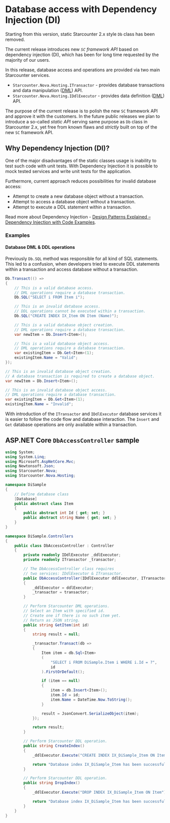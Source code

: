 # Database access with Dependency Injection \(DI\)

Starting from this version, static Starcounter 2.x style `Db` class has been removed.

The current release introduces new _`SC` framework API_ based on dependency injection \(DI\), which has been for long time requested by the majority of our users.

In this release, database access and operations are provided via two main Starcounter services.

* `Starcounter.Nova.Hosting.ITransactor` - provides database transactions and data manipulation \([DML](https://en.wikipedia.org/wiki/Data_manipulation_language)\) API.
* `Starcounter.Nova.Hosting.IDdlExecutor` - provides data definition \([DML](https://en.wikipedia.org/wiki/Data_definition_language)\) API.

The purpose of the current release is to polish the new `SC` framework API and approve it with the customers. In the future public releases we plan to introduce a so-called _static API_ serving same purpose as `Db` class in Starcounter 2.x, yet free from known flaws and _strictly_ built on top of the new `SC` framework API.

## Why Dependency Injection \(DI\)?

One of the major disadvantages of the static classes usage is inability to test such code with unit tests. With Dependency Injection it is possible to mock tested services and write unit tests for the application.

Furthermore, current approach reduces possibilities for invalid database access:

* Attempt to create a new database object without a transaction.
* Attempt to access a database object without a transaction.
* Attempt to execute a DDL statement within a transaction.

Read more about Dependency Injection - [Design Patterns Explained – Dependency Injection with Code Examples](https://stackify.com/dependency-injection/).

### Examples

#### Database DML & DDL operations

Previously `Db.SQL` method was responsible for all kind of SQL statements. This led to a confusion, when developers tried to execute DDL statements within a transaction and access database without a transaction.

```csharp
Db.Transact(() =>
{
    // This is a valid database access.
    // DML operations require a database transaction.
    Db.SQL("SELECT i FROM Item i");

    // This is an invalid database access.
    // DDL operations cannot be executed within a transaction.
    Db.SQL("CREATE INDEX IX_Item ON Item (Name)");

    // This is a valid database object creation.
    // DML operations require a database transaction.
    var newItem = Db.Insert<Item>();

    // This is a valid database object access.
    // DML operations require a database transaction.
    var existingItem = Db.Get<Item>(1);
    existingItem.Name = "Valid";
});

// This is an invalid database object creation.
// A database transaction is required to create a database object.
var newItem = Db.Insert<Item>();

// This is an invalid database object access.
// DML operations require a database transaction.
var existingItem = Db.Get<Item>(1);
existingItem.Name = "Invalid";
```

With introduction of the `ITransactor` and `IDdlExecutor` database services it is easier to follow the code flow and database interaction. The `Insert` and `Get` database operations are only available within a transaction.

## ASP.NET Core `DbAccessController` sample

```csharp
using System;
using System.Linq;
using Microsoft.AspNetCore.Mvc;
using Newtonsoft.Json;
using Starcounter.Nova;
using Starcounter.Nova.Hosting;

namespace DiSample
{
    // Define database class
    [Database]
    public abstract class Item
    {
        public abstract int Id { get; set; }
        public abstract string Name { get; set; }
    }
}

namespace DiSample.Controllers
{
    public class DbAccessController : Controller
    {
        private readonly IDdlExecutor _ddlExecutor;
        private readonly ITransactor _transactor;

        // The DbAccessController class requires 
        // two services: IDdlExecutor & ITransactor.
        public DbAccessController(IDdlExecutor ddlExecutor, ITransactor transactor)
        {
            _ddlExecutor = ddlExecutor;
            _transactor = transactor;
        }

        // Perform Starcounter DML operations.
        // Select an Item with specified id.
        // Create one if there is no such item yet.
        // Return as JSON string.
        public string GetItem(int id)
        {
            string result = null;

            _transactor.Transact(db =>
            {
                Item item = db.Sql<Item>
                (
                    "SELECT i FROM DiSample.Item i WHERE i.Id = ?",
                    id
                ).FirstOrDefault();

                if (item == null)
                {
                    item = db.Insert<Item>();
                    item.Id = id;
                    item.Name = DateTime.Now.ToString();
                }

                result = JsonConvert.SerializeObject(item);
            });

            return result;
        }

        // Perform Starcounter DDL operation.
        public string CreateIndex()
        {
            _ddlExecutor.Execute("CREATE INDEX IX_DiSample_Item ON Item (Id)");

            return "Database index IX_DiSample_Item has been successfully created.";
        }

        // Perform Starcounter DDL operation.
        public string DropIndex()
        {
            _ddlExecutor.Execute("DROP INDEX IX_DiSample_Item ON Item");

            return "Database index IX_DiSample_Item has been successfully dropped.";
        }
    }
}
```

